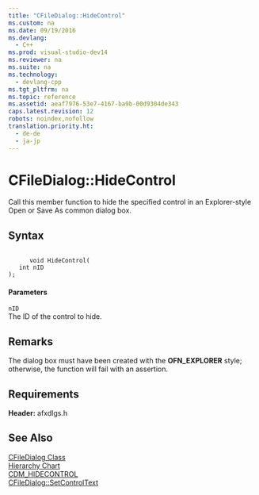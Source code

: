 ```yaml
---
title: "CFileDialog::HideControl"
ms.custom: na
ms.date: 09/19/2016
ms.devlang: 
  - C++
ms.prod: visual-studio-dev14
ms.reviewer: na
ms.suite: na
ms.technology: 
  - devlang-cpp
ms.tgt_pltfrm: na
ms.topic: reference
ms.assetid: aeaf7976-53e7-4167-ba9b-00d9304de343
caps.latest.revision: 12
robots: noindex,nofollow
translation.priority.ht: 
  - de-de
  - ja-jp
---
```

# CFileDialog::HideControl
Call this member function to hide the specified control in an Explorer-style Open or Save As common dialog box.  
  
## Syntax  
  
```  
  
      void HideControl(  
   int nID   
);  
```  
  
#### Parameters  
 `nID`  
 The ID of the control to hide.  
  
## Remarks  
 The dialog box must have been created with the **OFN_EXPLORER** style; otherwise, the function will fail with an assertion.  
  
## Requirements  
 **Header:** afxdlgs.h  
  
## See Also  
 [CFileDialog Class](../vs140/CFileDialog-Class.md)   
 [Hierarchy Chart](../vs140/Hierarchy-Chart.md)   
 [CDM_HIDECONTROL](http://msdn.microsoft.com/library/windows/desktop/ms646853)   
 [CFileDialog::SetControlText](../vs140/CFileDialog--SetControlText.md)